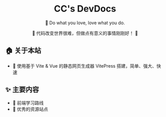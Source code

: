 <h1 align="center">
CC's DevDocs
</h1>

<p align="center">
💖 Do what you love, love what you do.
</p>

<p align="center">
🌟 代码改变世界很难，但做点有意义的事情刚刚好！ 🌟 
</p>

## 🏠 关于本站

-   🚀 使用基于 Vite & Vue 的静态网页生成器 VitePress 搭建，简单、强大、快速

## ✨ 主要内容

-   📌 前端学习路线
-   🔗 优秀的资源站点
